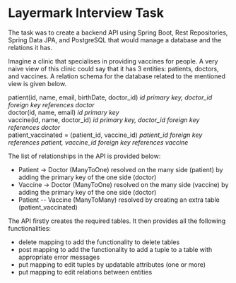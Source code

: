 # Layermark Interview Task

The task was to create a backend API using Spring Boot, Rest Repositories, Spring Data JPA, and PostgreSQL that would manage a database and the relations it has.

Imagine a clinic that specialises in providing vaccines for people. A very naive view of this clinic could say that it has 3 entities: patients, doctors, and vaccines. A relation schema for the database related to the mentioned view is given below.

patient(id, name, email, birthDate, doctor_id) _id primary key, doctor_id foreign key references doctor_<br />
doctor(id, name, email) _id primary key_<br />
vaccine(id, name, doctor_id) _id primary key, doctor_id foreign key references doctor_<br />
patient_vaccinated = (patient_id, vaccine_id) _patient_id foreign key references patient, vaccine_id foreign key references vaccine_

The list of relationships in the API is provided below:<br />
- Patient -> Doctor (ManyToOne) resolved on the many side (patient) by adding the primary key of the one side (doctor)<br />
- Vaccine -> Doctor (ManyToOne) resolved on the many side (vaccine) by adding the primary key of the one side (doctor)<br />
- Patient -- Vaccine (ManyToMany) resolved by creating an extra table (patient_vaccinated)

The API firstly creates the required tables. It then provides all the following functionalities:<br />
- delete mapping to add the functionality to delete tables<br />
- post mapping to add the functionality to add a tuple to a table with appropriate error messages<br />
- put mapping to edit tuples by updatable attributes (one or more)<br />
- put mapping to edit relations between entities
